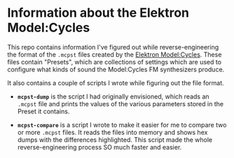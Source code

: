# Information about the Elektron Model:Cycles

This repo contains information I've figured out while reverse-engineering the format of the `.mcpst` files created by the [Elektron Model:Cycles](https://www.elektron.se/products/modelcycles/). These files contain "Presets", which are collections of settings which are used to configure what kinds of sound the Model:Cycles FM synthesizers produce.

It also contains a couple of scripts I wrote while figuring out the file format.

* **`mcpst-dump`** is the script I had originally envisioned, which reads an `.mcpst` file and prints the values of the various parameters stored in the Preset it contains.

* **`mcpst-compare`** is a script I wrote to make it easier for me to compare two or more `.mcpst` files. It reads the files into memory and shows hex dumps with the differences highlighted. This script made the whole reverse-engineering process SO much faster and easier.
